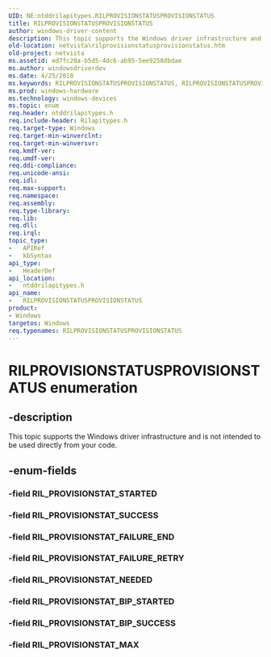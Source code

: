 ```yaml
---
UID: NE:ntddrilapitypes.RILPROVISIONSTATUSPROVISIONSTATUS
title: RILPROVISIONSTATUSPROVISIONSTATUS
author: windows-driver-content
description: This topic supports the Windows driver infrastructure and is not intended to be used directly from your code.
old-location: netvista\rilprovisionstatusprovisionstatus.htm
old-project: netvista
ms.assetid: ed7fc20a-b5d5-4dc6-ab95-5ee9258dbdae
ms.author: windowsdriverdev
ms.date: 4/25/2018
ms.keywords: RILPROVISIONSTATUSPROVISIONSTATUS, RILPROVISIONSTATUSPROVISIONSTATUS enumeration [Network Drivers Starting with Windows Vista], RIL_PROVISIONSTAT_BIP_STARTED, RIL_PROVISIONSTAT_BIP_SUCCESS, RIL_PROVISIONSTAT_FAILURE_END, RIL_PROVISIONSTAT_FAILURE_RETRY, RIL_PROVISIONSTAT_MAX, RIL_PROVISIONSTAT_NEEDED, RIL_PROVISIONSTAT_SUCCESS, netvista.rilprovisionstatusprovisionstatus, ntddrilapitypes/RILPROVISIONSTATUSPROVISIONSTATUS, ntddrilapitypes/RIL_PROVISIONSTAT_BIP_STARTED, ntddrilapitypes/RIL_PROVISIONSTAT_BIP_SUCCESS, ntddrilapitypes/RIL_PROVISIONSTAT_FAILURE_END, ntddrilapitypes/RIL_PROVISIONSTAT_FAILURE_RETRY, ntddrilapitypes/RIL_PROVISIONSTAT_MAX, ntddrilapitypes/RIL_PROVISIONSTAT_NEEDED, ntddrilapitypes/RIL_PROVISIONSTAT_SUCCESS
ms.prod: windows-hardware
ms.technology: windows-devices
ms.topic: enum
req.header: ntddrilapitypes.h
req.include-header: Rilapitypes.h
req.target-type: Windows
req.target-min-winverclnt: 
req.target-min-winversvr: 
req.kmdf-ver: 
req.umdf-ver: 
req.ddi-compliance: 
req.unicode-ansi: 
req.idl: 
req.max-support: 
req.namespace: 
req.assembly: 
req.type-library: 
req.lib: 
req.dll: 
req.irql: 
topic_type:
-	APIRef
-	kbSyntax
api_type:
-	HeaderDef
api_location:
-	ntddrilapitypes.h
api_name:
-	RILPROVISIONSTATUSPROVISIONSTATUS
product:
- Windows
targetos: Windows
req.typenames: RILPROVISIONSTATUSPROVISIONSTATUS
---
```


# RILPROVISIONSTATUSPROVISIONSTATUS enumeration


## -description


This topic supports the Windows driver infrastructure and is not intended to be used directly from your code.


## -enum-fields




### -field RIL_PROVISIONSTAT_STARTED


### -field RIL_PROVISIONSTAT_SUCCESS


### -field RIL_PROVISIONSTAT_FAILURE_END


### -field RIL_PROVISIONSTAT_FAILURE_RETRY


### -field RIL_PROVISIONSTAT_NEEDED


### -field RIL_PROVISIONSTAT_BIP_STARTED


### -field RIL_PROVISIONSTAT_BIP_SUCCESS


### -field RIL_PROVISIONSTAT_MAX


